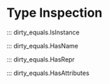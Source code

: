 # Type Inspection

::: dirty_equals.IsInstance

::: dirty_equals.HasName

::: dirty_equals.HasRepr

::: dirty_equals.HasAttributes
